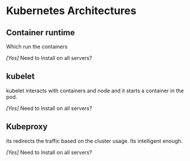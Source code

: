 # Kubernetes Architectures

## Container runtime
Which run the containers 

*[Yes]* Need to Install on all servers? 

## kubelet
kubelet interacts with containers and node and it starts a container in the pod. 

*[Yes]* Need to Install on all servers? 

## Kubeproxy
its redirects the traffic based on the cluster usage. Its intelligent enough.

*[Yes]* Need to Install on all servers? 